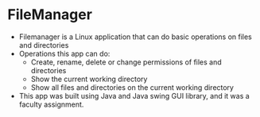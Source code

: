 # FileManager
- Filemanager is a Linux application that can do basic operations on files and directories
- Operations this app can do:
  * Create, rename, delete or change permissions of files and directories
  * Show the current working directory
  * Show all files and directories on the current working directory
- This app was built using Java and Java swing GUI library, and it was a faculty assignment.